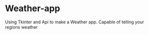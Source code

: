 # Weather-app
Using Tkinter and Api to make a Weather app. Capable of  telling your regions weather

